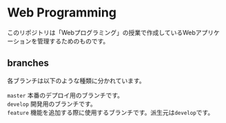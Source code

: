 # Web Programming
このリポジトリは「Webプログラミング」の授業で作成しているWebアプリケーションを管理するためのものです。

## branches
各ブランチは以下のような種類に分かれています。

`master` 本番のデプロイ用のブランチです。<br>
`develop` 開発用のブランチです。<br>
`feature` 機能を追加する際に使用するブランチです。派生元は`develop`です。
